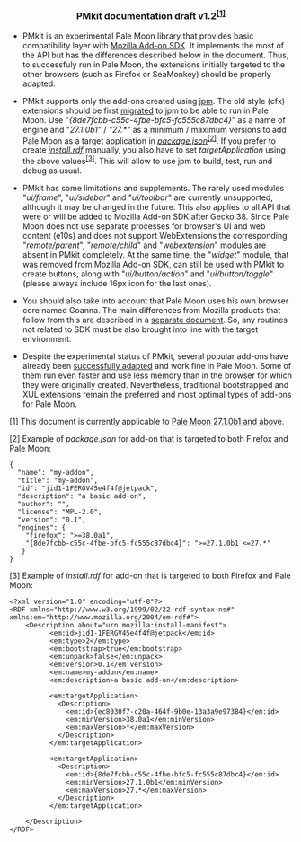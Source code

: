<h3 align="center">PMkit documentation draft v1.2<sup><a href="#note1">[1]</a></sup></h3>

* PMkit is an experimental Pale Moon library that provides basic compatibility layer with [Mozilla Add-on SDK](https://developer.mozilla.org/en-US/Add-ons/SDK). It implements the most of the API but has the differences described below in the document. Thus, to successfuly run in Pale Moon, the extensions initially targeted to the other browsers (such as Firefox or SeaMonkey) should be properly adapted.

* PMkit supports only the add-ons created using [jpm](https://developer.mozilla.org/en-US/Add-ons/SDK/Tools/jpm). The old style (cfx) extensions should be first [migrated](https://developer.mozilla.org/en-US/Add-ons/SDK/Tools/cfx_to_jpm) to jpm to be able to run in Pale Moon. Use "*{8de7fcbb-c55c-4fbe-bfc5-fc555c87dbc4}*" as a name of engine and "*27.1.0b1*" / _"27.*"_ as a minimum / maximum versions to add Pale Moon as a target application in *[package.json](https://developer.mozilla.org/en-US/Add-ons/SDK/Tools/package_json#Creating_a_manifest)*<sup><a href="#note2">[2]</a></sup>. If you prefer to create *[install.rdf](https://developer.mozilla.org/en-US/Add-ons/Install_Manifests#targetApplication)* manually, you also have to set *targetApplication* using the above values<sup><a href="#note3">[3]</a></sup>. This will allow to use jpm to build, test, run and debug as usual.

* PMkit has some limitations and supplements. The rarely used modules "*ui/frame*", "*ui/sidebar*" and "*ui/toolbar*" are currently unsupported, although it may be changed in the future. This also applies to all API that were or will be added to Mozilla Add-on SDK after Gecko 38. Since Pale Moon does not use separate processes for browser's UI and web content (e10s) and does not support WebExtensions the corresponding "*remote/parent*", "*remote/child*" and "*webextension*" modules are absent in PMkit completely. At the same time, the "*widget*" module, that was removed from Mozilla Add-on SDK, can still be used with PMkit to create buttons, along with "*ui/button/action*" and "*ui/button/toggle*" (please always include 16px icon for the last ones).

* You should also take into account that Pale Moon uses his own browser core named Goanna. The main differences from Mozilla products that follow from this are described in a [separate document](http://www.palemoon.org/technical.shtml#Firefox_Differences). So, any routines not related to SDK must be also brought into line with the target environment.

* Despite the experimental status of PMkit, several popular add-ons have already been [successfully adapted](https://github.com/JustOff/pm27-sdk-addons/blob/master/README.md) and work fine in Pale Moon. Some of them run even faster and use less memory than in the browser for which they were originally created. Nevertheless, traditional bootstrapped and XUL extensions remain the preferred and most optimal types of add-ons for Pale Moon.

<a name="note1">[1]</a> This document is currently applicable to [Pale Moon 27.1.0b1 and above](https://forum.palemoon.org/viewtopic.php?f=1&t=14455).

<a name="note2">[2]</a> Example of *package.json* for add-on that is targeted to both Firefox and Pale Moon:
```
{
  "name": "my-addon",
  "title": "my-addon",
  "id": "jid1-1FERGV45e4f4f@jetpack",
  "description": "a basic add-on",
  "author": "",
  "license": "MPL-2.0",
  "version": "0.1",
  "engines": {
    "firefox": ">=38.0a1",
    "{8de7fcbb-c55c-4fbe-bfc5-fc555c87dbc4}": ">=27.1.0b1 <=27.*"
   }
}
```
<a name="note3">[3]</a> Example of *install.rdf* for add-on that is targeted to both Firefox and Pale Moon:
```
<?xml version="1.0" encoding="utf-8"?>
<RDF xmlns="http://www.w3.org/1999/02/22-rdf-syntax-ns#" xmlns:em="http://www.mozilla.org/2004/em-rdf#">
    <Description about="urn:mozilla:install-manifest">
          <em:id>jid1-1FERGV45e4f4f@jetpack</em:id>
          <em:type>2</em:type>
          <em:bootstrap>true</em:bootstrap>
          <em:unpack>false</em:unpack>
          <em:version>0.1</em:version>
          <em:name>my-addon</em:name>
          <em:description>a basic add-on</em:description>

          <em:targetApplication>
            <Description>
              <em:id>{ec8030f7-c20a-464f-9b0e-13a3a9e97384}</em:id>
              <em:minVersion>38.0a1</em:minVersion>
              <em:maxVersion>*</em:maxVersion>
            </Description>
          </em:targetApplication>

          <em:targetApplication>
            <Description>
              <em:id>{8de7fcbb-c55c-4fbe-bfc5-fc555c87dbc4}</em:id>
              <em:minVersion>27.1.0b1</em:minVersion>
              <em:maxVersion>27.*</em:maxVersion>
            </Description>
          </em:targetApplication>

    </Description>
</RDF>
```
